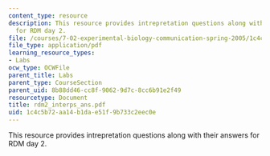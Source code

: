 ```yaml
---
content_type: resource
description: This resource provides intrepretation questions along with their answers
  for RDM day 2.
file: /courses/7-02-experimental-biology-communication-spring-2005/1c4c5b72aa14b1dae51f9b733c2eec0e_rdm2_interps_ans.pdf
file_type: application/pdf
learning_resource_types:
- Labs
ocw_type: OCWFile
parent_title: Labs
parent_type: CourseSection
parent_uid: 8b88dd46-cc8f-9062-9d7c-8cc6b91e2f49
resourcetype: Document
title: rdm2_interps_ans.pdf
uid: 1c4c5b72-aa14-b1da-e51f-9b733c2eec0e
---
```

This resource provides intrepretation questions along with their answers for RDM day 2.

